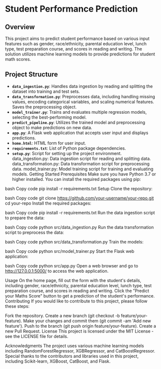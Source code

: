 # Student Performance Prediction

## Overview

This project aims to predict student performance based on various input features such as gender, race/ethnicity, parental education level, lunch type, test preparation course, and scores in reading and writing. The solution utilizes machine learning models to provide predictions for student math scores.

## Project Structure

- **`data_ingestion.py`**: Handles data ingestion by reading and splitting the dataset into training and test sets.
- **`data_transformation.py`**: Preprocesses data, including handling missing values, encoding categorical variables, and scaling numerical features. Saves the preprocessing object.
- **`model_trainer.py`**: Trains and evaluates multiple regression models, selecting the best-performing model.
- **`predict_pipeline.py`**: Utilizes the trained model and preprocessing object to make predictions on new data.
- **`app.py`**: A Flask web application that accepts user input and displays predictions.
- **`home.html`**: HTML form for user input.
- **`requirements.txt`**: List of Python package dependencies.
- **`setup.py`**: Script for setting up the project environment.
data_ingestion.py: Data ingestion script for reading and splitting data.
data_transformation.py: Data transformation script for preprocessing data.
model_trainer.py: Model training script for training and evaluating models.
Getting Started
Prerequisites
Make sure you have Python 3.7 or higher installed. You can install the required packages using pip:

bash
Copy code
pip install -r requirements.txt
Setup
Clone the repository:

bash
Copy code
git clone https://github.com/your-username/your-repo.git
cd your-repo
Install the required packages:

bash
Copy code
pip install -r requirements.txt
Run the data ingestion script to prepare the data:

bash
Copy code
python src/data_ingestion.py
Run the data transformation script to preprocess the data:

bash
Copy code
python src/data_transformation.py
Train the models:

bash
Copy code
python src/model_trainer.py
Start the Flask web application:

bash
Copy code
python src/app.py
Open a web browser and go to http://127.0.0.1:5000/ to access the web application.

Usage
On the home page, fill out the form with the student's details, including gender, race/ethnicity, parental education level, lunch type, test preparation course, and scores in reading and writing.
Click the "Predict your Maths Score" button to get a prediction of the student's performance.
Contributing
If you would like to contribute to this project, please follow these steps:

Fork the repository.
Create a new branch (git checkout -b feature/your-feature).
Make your changes and commit them (git commit -am 'Add new feature').
Push to the branch (git push origin feature/your-feature).
Create a new Pull Request.
License
This project is licensed under the MIT License - see the LICENSE file for details.

Acknowledgments
The project uses various machine learning models including RandomForestRegressor, XGBRegressor, and CatBoostRegressor.
Special thanks to the contributors and libraries used in this project, including Scikit-learn, XGBoost, CatBoost, and Flask.
